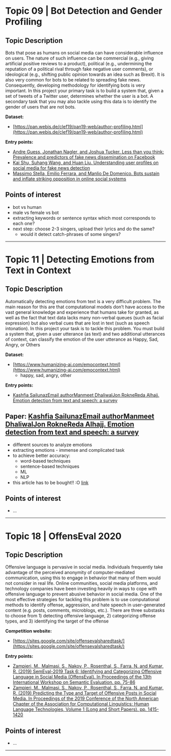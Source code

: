 
# Topic 09 | Bot Detection and Gender Profiling

## Topic Description

Bots that pose as humans on social media can have considerable influence on users. The nature of such influence can be commercial (e.g., giving artificial positive reviews to a product), political (e.g., undermining the reputation of a political rival through fake negative user comments), or ideological (e.g., shifting public opinion towards an idea such as Brexit). It is also very common for bots to be related to spreading fake news. Consequently, developing methodology for identifying bots is very important. In this project your primary task is to build a system that, given a set of tweets of a Twitter user, determines whether the user is a bot. A secondary task that you may also tackle using this data is to identify the gender of users that are not bots.

**Dataset:**
- [https://pan.webis.de/clef19/pan19-web/author-profiling.html](https://pan.webis.de/clef19/pan19-web/author-profiling.html)

**Entry points:**
- [Andre Guess, Jonathan Nagler, and Joshua Tucker. Less than you think: Prevalence
and predictors of fake news dissemination on Facebook](https://advances.sciencemag.org/content/5/1/eaau4586.abstract)
- [Kai Shu, Suhang Wang, and Huan Liu. Understanding user profiles on social media for fake news detection](http://www.public.asu.edu/~skai2/papers/fake_news_user.pdf)
- [Massimo Stella, Emilio Ferrara, and Manlio De Domenico. Bots sustain and inflate
striking opposition in online social systems](https://arxiv.org/abs/1802.07292)


## Points of interest

- bot vs human
- male vs female vs bot
- extracting keywords or sentence syntax which most corresponds to each one? 
- next step: choose 2-3 singers, upload their lyrics and do the same? 
	- would it detect catch-phrases of some singers? 

--- 


# Topic 11 | Detecting Emotions from Text in Context

## Topic Description

Automatically detecting emotions from text is a very difficult problem. The main reason for this are that computational models don’t have access to the vast general knowledge and experience that humans take for granted, as well as the fact that text data lacks many non-verbal queues (such as facial expression) but also verbal cues that are lost in text (such as speech intonation). In this project your task is to tackle this problem. You must build a system that, given a user utterance (as text) and two additional utterances of context, can classify the emotion of the user utterance as Happy, Sad, Angry, or Others

**Dataset:**
- [https://www.humanizing-ai.com/emocontext.html](https://www.humanizing-ai.com/emocontext.html)
	- happy, sad, angry, other

**Entry points:**
- [Kashfia SailunazEmail authorManmeet DhaliwalJon RokneReda Alhajj. Emotion detection from text and speech: a survey](https://link.springer.com/article/10.1007/s13278-018-0505-2)


## Paper: [Kashfia SailunazEmail authorManmeet DhaliwalJon RokneReda Alhajj. Emotion detection from text and speech: a survey](https://link.springer.com/article/10.1007/s13278-018-0505-2)

- different sources to analyze emotions
- extracting emotions - immense and complicated task
- to achieve better accuracy: 
  - word-based techniques
  - sentence-based techniques
  - ML
  - NLP
- this article has to be bought!! :O [link](https://sci-hub.tw/10.1007/s13278-018-0505-2)


## Points of interest

- ... 

--- 

# Topic 18 | OffensEval 2020

## Topic Description

Offensive language is pervasive in social media. Individuals frequently take advantage of the perceived anonymity of computer-mediated communication, using this to engage in behavior that many of them would not consider in real life. Online communities, social media platforms, and technology companies have been investing heavily in ways to cope with offensive language to prevent abusive behavior in social media. One of the most effective strategies for tackling this problem is to use computational methods to identify offense, aggression, and hate speech in user-generated content (e.g. posts, comments, microblogs, etc.). There are three substasks to choose from 1) detecting offensive language, 2) categorizing offense types, and 3) identifying the target of the offense

**Competition website:**
- [https://sites.google.com/site/offensevalsharedtask/](https://sites.google.com/site/offensevalsharedtask/)

**Entry points:**
- [Zampieri, M., Malmasi, S., Nakov, P., Rosenthal, S., Farra, N. and Kumar, R. (2019) SemEval-2019 Task 6: Identifying and Categorizing Offensive Language in Social Media (OffensEval). In Proceedings of the 13th International Workshop on Semantic Evaluation. pp. 75-86](https://arxiv.org/pdf/1903.08983.pdf)
- [Zampieri, M., Malmasi, S., Nakov, P., Rosenthal, S., Farra, N. and Kumar, R. (2019) Predicting the Type and Target of Offensive Posts in Social Media. In Proceedings of the 2019 Conference of the North American Chapter of the Association for Computational Linguistics: Human Language Technologies, Volume 1 (Long and Short Papers). pp. 1415-1420](https://arxiv.org/pdf/1902.09666.pdf)


## Points of interest

- ... 

--- 

